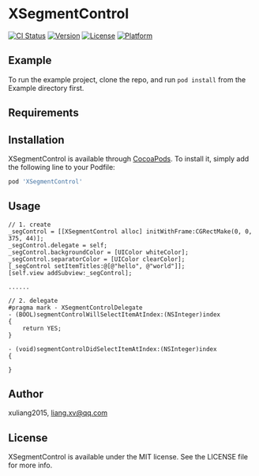 # XSegmentControl

[![CI Status](http://img.shields.io/travis/xuliang2015/XSegmentControl.svg?style=flat)](https://travis-ci.org/xuliang2015/XSegmentControl)
[![Version](https://img.shields.io/cocoapods/v/XSegmentControl.svg?style=flat)](http://cocoapods.org/pods/XSegmentControl)
[![License](https://img.shields.io/cocoapods/l/XSegmentControl.svg?style=flat)](http://cocoapods.org/pods/XSegmentControl)
[![Platform](https://img.shields.io/cocoapods/p/XSegmentControl.svg?style=flat)](http://cocoapods.org/pods/XSegmentControl)

## Example

To run the example project, clone the repo, and run `pod install` from the Example directory first.

## Requirements

## Installation

XSegmentControl is available through [CocoaPods](http://cocoapods.org). To install
it, simply add the following line to your Podfile:

```ruby
pod 'XSegmentControl'
```

## Usage

```
// 1. create
_segControl = [[XSegmentControl alloc] initWithFrame:CGRectMake(0, 0, 375, 44)];
_segControl.delegate = self;
_segControl.backgroundColor = [UIColor whiteColor];
_segControl.separatorColor = [UIColor clearColor];
[_segControl setItemTitles:@[@"hello", @"world"]];
[self.view addSubview:_segControl];

......

// 2. delegate
#pragma mark - XSegmentControlDelegate
- (BOOL)segmentControlWillSelectItemAtIndex:(NSInteger)index
{
    return YES;
}

- (void)segmentControlDidSelectItemAtIndex:(NSInteger)index
{
    
}
```

## Author

xuliang2015, liang.xv@qq.com

## License

XSegmentControl is available under the MIT license. See the LICENSE file for more info.
